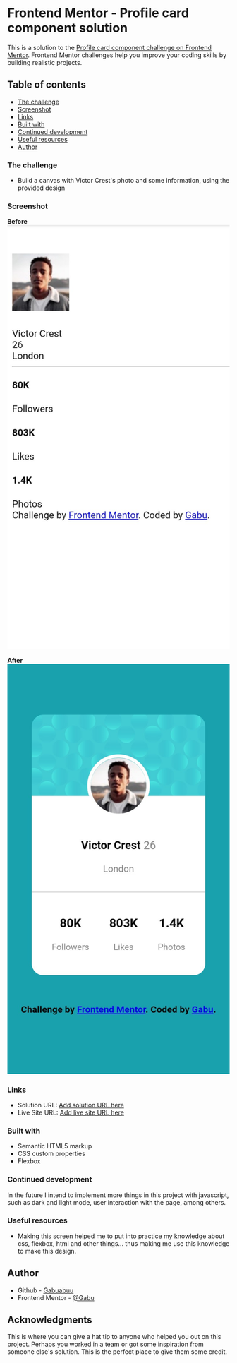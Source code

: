 # Frontend Mentor - Profile card component solution

This is a solution to the [Profile card component challenge on Frontend Mentor](https://www.frontendmentor.io/challenges/profile-card-component-cfArpWshJ). Frontend Mentor challenges help you improve your coding skills by building realistic projects. 

## Table of contents
  - [The challenge](#the-challenge)
  - [Screenshot](#screenshot)
  - [Links](#links)
  - [Built with](#built-with)
  - [Continued development](#continued-development)
  - [Useful resources](#useful-resources)
- [Author](#author)

### The challenge

- Build a canvas with Victor Crest's photo and some information, using the provided design

### Screenshot
**Before**
![](/profile-card-component-main/images/before_result.jpg)

**After**
![](/profile-card-component-main/images/result.jpg)

### Links

- Solution URL: [Add solution URL here](https://your-solution-url.com)
- Live Site URL: [Add live site URL here](https://your-live-site-url.com)


### Built with

- Semantic HTML5 markup
- CSS custom properties
- Flexbox

### Continued development

In the future I intend to implement more things in this project with javascript, such as dark and light mode, user interaction with the page, among others. 

### Useful resources

- Making this screen helped me to put into practice my knowledge about css, flexbox, html and other things... thus making me use this knowledge to make this design. 

## Author

- Github - [Gabuabuu](https://github.com/Gabuabuu)
- Frontend Mentor - [@Gabu](https://www.frontendmentor.io/profile/Gabuabuu)


## Acknowledgments

This is where you can give a hat tip to anyone who helped you out on this project. Perhaps you worked in a team or got some inspiration from someone else's solution. This is the perfect place to give them some credit.
